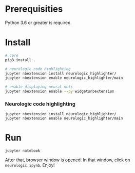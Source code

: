 # Prerequisities
Python 3.6 or greater is required.
# Install

```bash
# core
pip3 install .

# neurologic code highlighting
jupyter nbextension install neurologic_highlighter/
jupyter nbextension enable neurologic_highlighter/main

# enable displaying neural nets
jupyter nbextension enable --py widgetsnbextension
```
### Neurologic code highlighting
```
jupyter nbextension install neurologic_highlighter/
jupyter nbextension enable neurologic_highlighter/main
```
# Run
```
jupyter notebook
```
After that, browser window is opened. In that window, click on `neurologic.ipynb`. Enjoy!
